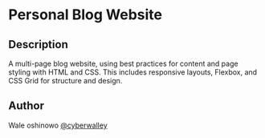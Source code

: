 # Personal Blog Website

## Description
A multi-page blog website, using best practices for content and page styling with HTML and CSS. This includes responsive layouts, Flexbox, and CSS Grid for structure and design.



## Author
Wale oshinowo [@cyberwalley](https://github.com/cyberwalley/)
